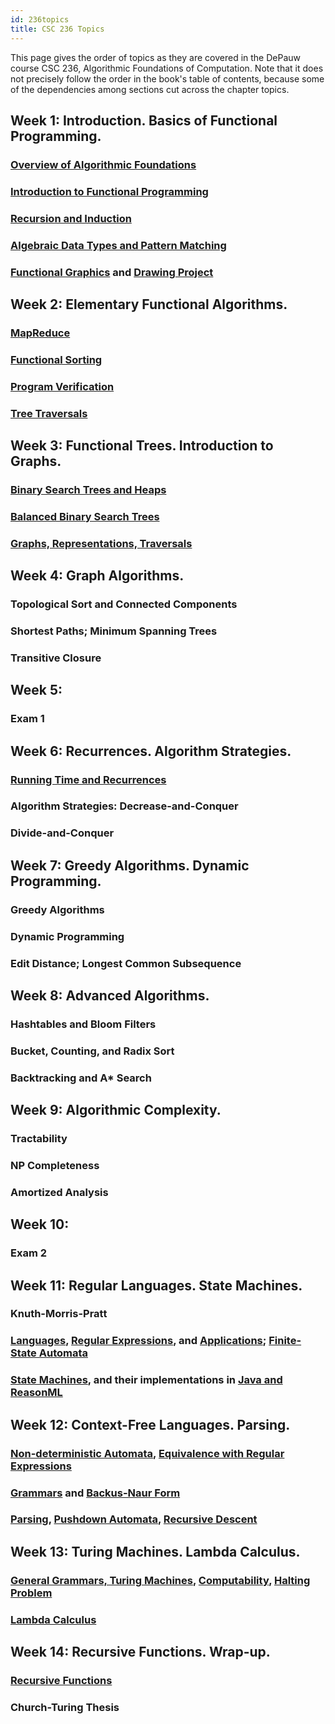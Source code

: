 ```yaml
---
id: 236topics
title: CSC 236 Topics
---
```


This page gives the order of topics as they are covered in the DePauw course CSC 236, Algorithmic Foundations of Computation.
Note that it does not precisely follow the order in the book's table of contents, because some of the dependencies among sections cut across the chapter topics.

## Week 1: Introduction. Basics of Functional Programming.
### [Overview of Algorithmic Foundations](algoverview.md)

### [Introduction to Functional Programming](fp/intro.md)

### [Recursion and Induction](logic/recind.md)

### [Algebraic Data Types and Pattern Matching](fp/types.md)

### [Functional Graphics](fp/doodle.md) and [Drawing Project](fp/doodle-project.md)

## Week 2: Elementary Functional Algorithms.
### [MapReduce](fp/map-reduce.md)

### [Functional Sorting](ds/lists.md)

### [Program Verification](ds/verification.md)

### [Tree Traversals](ds/trees.md)

## Week 3: Functional Trees. Introduction to Graphs.

### [Binary Search Trees and Heaps](ds/bst.md)

### [Balanced Binary Search Trees](ds/balance.md)

### [Graphs, Representations, Traversals](ds/graphs.md)

## Week 4: Graph Algorithms.
### Topological Sort and Connected Components

### Shortest Paths; Minimum Spanning Trees

### Transitive Closure

## Week 5:
### Exam 1

## Week 6: Recurrences. Algorithm Strategies.
### [Running Time and Recurrences](ds/recurrence.md)

### Algorithm Strategies: Decrease-and-Conquer

### Divide-and-Conquer

## Week 7: Greedy Algorithms. Dynamic Programming.
### Greedy Algorithms

### Dynamic Programming

### Edit Distance; Longest Common Subsequence

## Week 8: Advanced Algorithms.
### Hashtables and Bloom Filters

### Bucket, Counting, and Radix Sort

### Backtracking and A* Search

## Week 9: Algorithmic Complexity.
### Tractability

### NP Completeness

### Amortized Analysis

## Week 10:
### Exam 2

## Week 11: Regular Languages. State Machines.
### Knuth-Morris-Pratt

### [Languages](lang/languages.md), [Regular Expressions](lang/regexp.md), and [Applications](lang/regexpapp.md); [Finite-State Automata](lang/fsa.md)

### [State Machines](logic/state.md), and their implementations in [Java and ReasonML](fp/state.md)

## Week 12: Context-Free Languages. Parsing.
### [Non-deterministic Automata](lang/nfa.md), [Equivalence with Regular Expressions](lang/fsareg.md)

### [Grammars](lang/cfg.md) and [Backus-Naur Form](lang/bnf.md)

### [Parsing](lang/parsing.md), [Pushdown Automata](lang/pda.md), [Recursive Descent](fp/parser-comb.md)

## Week 13: Turing Machines. Lambda Calculus.
### [General Grammars, Turing Machines](lang/tm.md), [Computability](lang/computability.md), [Halting Problem](lang/halting.md)

### [Lambda Calculus](fp/lambda.md)

## Week 14: Recursive Functions. Wrap-up.
### [Recursive Functions](fp/recursive.md)

### Church-Turing Thesis
